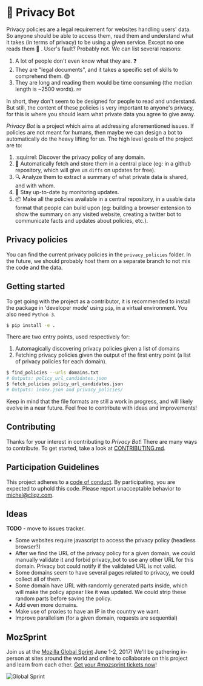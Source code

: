 # :balloon: Privacy Bot

Privacy policies are a legal requirement for websites handling users' data. So anyone should be able to access them, read them and understand what it takes (in terms of privacy) to be using a given service. Except no one reads them  :see_no_evil: . User's fault? Probably not. We can list several reasons:

1. A lot of people don't even know what they are.  :question:
2. They are "legal documents", and it takes a specific set of skills to comprehend them. :scream:
3. They are long and reading them would be time consuming (the median length is ~2500 words).  :zzz:

In short, they don't seem to be designed for people to read and understand. But still, the content of these policies is very important to anyone's privacy, for this is where you should learn what private data you agree to give away.

*Privacy Bot* is a project which aims at addressing aforementioned issues. If policies are not meant for humans, then maybe we can design a bot to automatically do the heavy lifting for us. The high level goals of the project are to:

1. :squirrel: Discover the privacy policy of any domain.
2. :floppy_disk: Automatically fetch and store them in a central place (eg: in a github repository, which will give us `diffs` on updates for free).
3.  :mag: Analyze them to extract a summary of what private data is shared, and with whom.
4. :eyes: Stay up-to-date by monitoring updates.
5. :package: Make all the policies available in a central repository, in a usable data format that people can build upon (eg: building a browser extension to show the summary on any visited website, creating a twitter bot to communicate facts and updates about policies, etc.).

## Privacy policies

You can find the current privacy policies in the `privacy_policies` folder. In
the future, we should probably host them on a separate branch to not mix the
code and the data.

## Getting started

To get going with the project as a contributor, it is recommended to install the
package in 'developer mode' using `pip`, in a virtual environment. You also need
`Python 3`.

```sh
$ pip install -e .
```

There are two entry points, used respectively for:
1. Automagically discovering privacy policies given a list of domains
2. Fetching privacy policies given the output of the first entry point (a list of
   privacy policies for each domain).

```sh
$ find_policies --urls domains.txt
# Outputs: policy_url_candidates.json
$ fetch_policies policy_url_candidates.json
# Outputs: index.json and privacy_policies/
```

Keep in mind that the file formats are still a work in progress, and will likely
evolve in a near future. Feel free to contribute with ideas and improvements!

## Contributing

Thanks for your interest in contributing to *Privacy Bot*! There are many ways to contribute. To get started, take a look at [CONTRIBUTING.md](CONTRIBUTING.md).

## Participation Guidelines

This project adheres to a [code of conduct](CODE_OF_CONDUCT.md). By participating, you are expected to uphold this code. Please report unacceptable behavior to [michel@cliqz.com](mailto:michel@cliqz.com).

## Ideas

**TODO** - move to issues tracker.

* Some websites require javascript to access the privacy policy (headless
  browser?)
* After we find the URL of the privacy policy for a given domain, we could
  manually validate it and forbid privacy_bot to use any other URL for this
  domain. Privacy bot could notify if the validated URL is not valid.
* Some domains seem to have several pages related to privacy, we could collect
  all of them.
* Some domain have URL with randomly generated parts inside, which will make
  the policy appear like it was updated. We could strip these random parts before
  saving the policy.
* Add even more domains.
* Make use of proxies to have an IP in the country we want.
* Improve parallelism (for a given domain, requests are sequential)

## MozSprint

Join us at the [Mozilla Global Sprint](http://mozilla.github.io/global-sprint/) June 1-2, 2017! We'll be gathering in-person at sites around the world and online to collaborate on this project and learn from each other. [Get your #mozsprint tickets now](http://mozilla.github.io/global-sprint/)!

![Global Sprint](https://cloud.githubusercontent.com/assets/617994/24632585/b2b07dcc-1892-11e7-91cf-f9e473187cf7.png)
